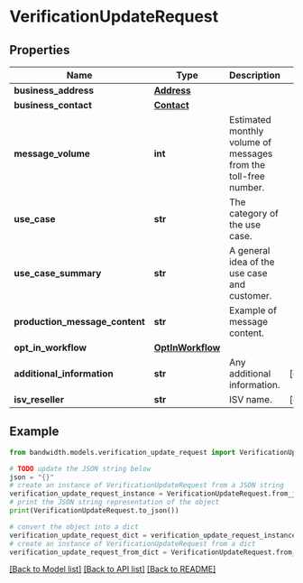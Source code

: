 # VerificationUpdateRequest


## Properties

Name | Type | Description | Notes
------------ | ------------- | ------------- | -------------
**business_address** | [**Address**](Address.md) |  | 
**business_contact** | [**Contact**](Contact.md) |  | 
**message_volume** | **int** | Estimated monthly volume of messages from the toll-free number. | 
**use_case** | **str** | The category of the use case. | 
**use_case_summary** | **str** | A general idea of the use case and customer. | 
**production_message_content** | **str** | Example of message content. | 
**opt_in_workflow** | [**OptInWorkflow**](OptInWorkflow.md) |  | 
**additional_information** | **str** | Any additional information. | [optional] 
**isv_reseller** | **str** | ISV name. | [optional] 

## Example

```python
from bandwidth.models.verification_update_request import VerificationUpdateRequest

# TODO update the JSON string below
json = "{}"
# create an instance of VerificationUpdateRequest from a JSON string
verification_update_request_instance = VerificationUpdateRequest.from_json(json)
# print the JSON string representation of the object
print(VerificationUpdateRequest.to_json())

# convert the object into a dict
verification_update_request_dict = verification_update_request_instance.to_dict()
# create an instance of VerificationUpdateRequest from a dict
verification_update_request_from_dict = VerificationUpdateRequest.from_dict(verification_update_request_dict)
```
[[Back to Model list]](../README.md#documentation-for-models) [[Back to API list]](../README.md#documentation-for-api-endpoints) [[Back to README]](../README.md)


